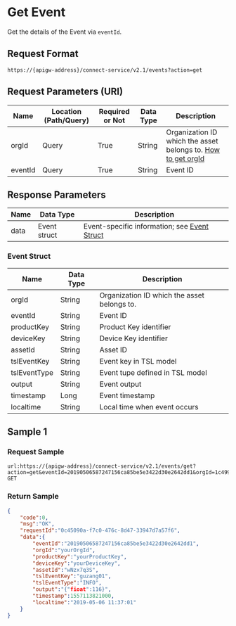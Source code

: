# Get Event



Get the details of the Event via `eventId`.

## Request Format

```
https://{apigw-address}/connect-service/v2.1/events?action=get
```

## Request Parameters (URI)

| Name | Location (Path/Query) | Required or Not | Data Type | Description |
|---------------|------------------|----------|-----------|--------------|
| orgId         | Query            | True     | String    | Organization ID which the asset belongs to. [How to get orgId](/docs/api/en/latest/api_faqs#how-to-get-organization-id-orgid-orgid)                |
| eventId        | Query| True         | String    |Event ID |



## Response Parameters

| Name | Data Type | Description |
|-------------|-------------------|-----------------------------|
| data | Event struct | Event-specific information; see [Event Struct](/docs/api/en/latest/connect/get_event.html#event-struct-event) |


### Event Struct <event>

| Name | Data Type | Description |
|-------------|-------------------|-----------------------------|
| orgId         | String    | Organization ID which the asset belongs to. |
| eventId         | String    |Event ID |
| productKey   | String         | Product Key identifier             |
| deviceKey    | String         | Device Key identifier              |
| assetId     | String         | Asset ID                  |
| tslEventKey  | String         | Event key in TSL model      |
| tslEventType | String         | Event tupe defined in TSL model |
| output      | String         | Event output              |
| timestamp   | Long           | Event timestamp          |
| localtime   | String         | Local time when event occurs       |


## Sample 1

### Request Sample

```
url:https://{apigw-address}/connect-service/v2.1/events/get?action=get&eventId=20190506587247156ca85be5e3422d30e2642dd1&orgId=1c499110e8800000
GET
```

### Return Sample

```json
{
    "code":0,
    "msg":"OK",
    "requestId":"0c45090a-f7c0-476c-8d47-33947d7a57f6",
    "data":{
        "eventId":"20190506587247156ca85be5e3422d30e2642dd1",
        "orgId":"yourOrgId",
        "productKey":"yourProductKey",
        "deviceKey":"yourDeviceKey",
        "assetId":"wNzx7q3S",
        "tslEventKey":"guzang01",
        "tslEventType":"INFO",
        "output":"{"fioat":116}",
        "timestamp":1557113821000,
        "localtime":"2019-05-06 11:37:01"
    }
}
```

